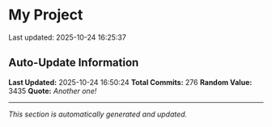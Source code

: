 # My Project


Last updated: 2025-10-24 16:25:37



























































































































































































































































































































































































































































































































































































































































































## Auto-Update Information

**Last Updated:** 2025-10-24 16:50:24
**Total Commits:** 276
**Random Value:** 3435
**Quote:** _Another one!_

---
_This section is automatically generated and updated._